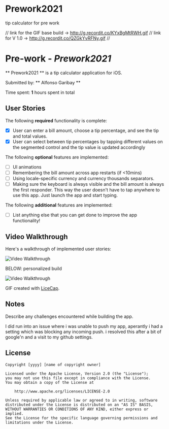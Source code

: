 # Prework2021
tip calculator for pre work 

// link for the GIF base build -> http://g.recordit.co/KYxBgMtRWH.gif
// link for V 1.0 -> http://g.recordit.co/QZGkYvRFNy.gif
//
# Pre-work - *Prework2021*

** Prework2021 ** is a tip calculator application for iOS.

Submitted by: ** Alfonso Garibay **

Time spent: **1** hours spent in total

## User Stories

The following **required** functionality is complete:

* [X] User can enter a bill amount, choose a tip percentage, and see the tip and total values.
* [X] User can select between tip percentages by tapping different values on the segmented control and the tip value is updated accordingly

The following **optional** features are implemented:

* [ ] UI animations
* [ ] Remembering the bill amount across app restarts (if <10mins)
* [ ] Using locale-specific currency and currency thousands separators.
* [ ] Making sure the keyboard is always visible and the bill amount is always the first responder. This way the user doesn't have to tap anywhere to use this app. Just launch the app and start typing.

The following **additional** features are implemented:

- [ ] List anything else that you can get done to improve the app functionality!

## Video Walkthrough

Here's a walkthrough of implemented user stories:

<img src='http://g.recordit.co/KYxBgMtRWH.gif' title='Video Walkthrough' width='' alt='Video Walkthrough' />

BELOW: personalized build 

<img src='http://g.recordit.co/QZGkYvRFNy.gif' title='Video Walkthrough' width='' alt='Video Walkthrough' />

GIF created with [LiceCap](http://www.cockos.com/licecap/).

## Notes

Describe any challenges encountered while building the app.

I did run into an issue where i was unable to push my app, aperantly i had a setting which was blocking any incoming push. i resolved this after a bit of google'n and a visit to my github settings.

## License

    Copyright [yyyy] [name of copyright owner]

    Licensed under the Apache License, Version 2.0 (the "License");
    you may not use this file except in compliance with the License.
    You may obtain a copy of the License at

        http://www.apache.org/licenses/LICENSE-2.0

    Unless required by applicable law or agreed to in writing, software
    distributed under the License is distributed on an "AS IS" BASIS,
    WITHOUT WARRANTIES OR CONDITIONS OF ANY KIND, either express or implied.
    See the License for the specific language governing permissions and
    limitations under the License.
